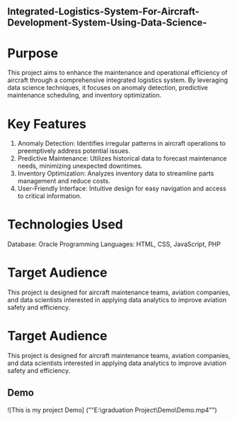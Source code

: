 ## Integrated-Logistics-System-For-Aircraft-Development-System-Using-Data-Science-

# Purpose
This project aims to enhance the maintenance and operational efficiency of aircraft through a comprehensive integrated logistics system. By leveraging data science techniques, it focuses on anomaly detection, predictive maintenance scheduling, and inventory optimization.

# Key Features 
1. Anomaly Detection: Identifies irregular patterns in aircraft operations to preemptively address potential issues.
2. Predictive Maintenance: Utilizes historical data to forecast maintenance needs, minimizing unexpected downtimes.
3. Inventory Optimization: Analyzes inventory data to streamline parts management and reduce costs.
4. User-Friendly Interface: Intuitive design for easy navigation and access to critical information.

# Technologies Used
Database: Oracle
Programming Languages: HTML, CSS, JavaScript, PHP

# Target Audience
This project is designed for aircraft maintenance teams, aviation companies, and data scientists interested in applying data analytics to improve aviation safety and efficiency.




# Target Audience
This project is designed for aircraft maintenance teams, aviation companies, and data scientists interested in applying data analytics to improve aviation safety and efficiency.


## Demo
![This is my project Demo] (""E:\graduation Project\Demo\Demo.mp4"")
